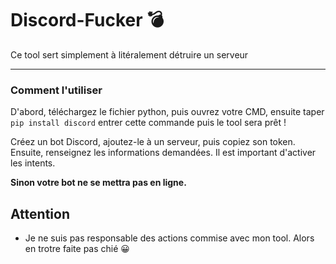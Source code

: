 # Discord-Fucker 💣
Ce tool sert simplement à litéralement détruire un serveur

---

### Comment l'utiliser
D'abord, téléchargez le fichier python, puis ouvrez votre CMD, ensuite taper `pip install discord` entrer cette commande puis le tool sera prêt !

Créez un bot Discord, ajoutez-le à un serveur, puis copiez son token. Ensuite, renseignez les informations demandées.
Il est important d'activer les intents.

**Sinon votre bot ne se mettra pas en ligne.**

## Attention
* Je ne suis pas responsable des actions commise avec mon tool. Alors en trotre faite pas chié 😀
